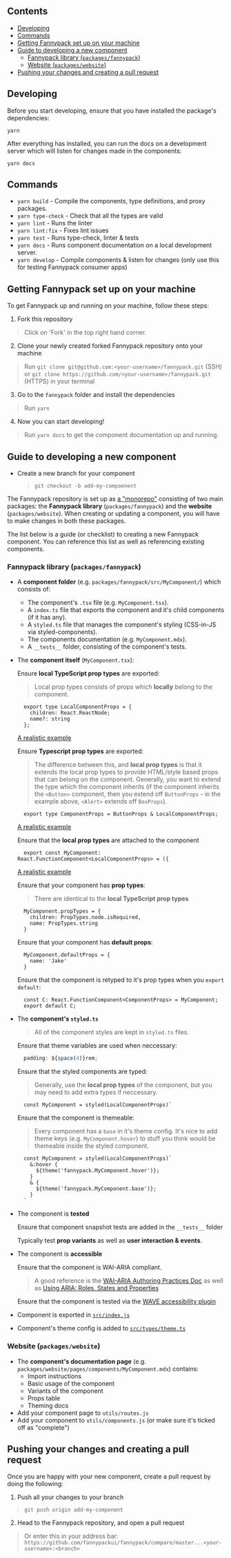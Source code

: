 ## Contents

- [Developing](#developing)
- [Commands](#commands)
- [Getting Fannypack set up on your machine](#getting-fannypack-set-up-on-your-machine)
- [Guide to developing a new component](#guide-to-developing-a-new-component)
  - [Fannypack library (`packages/fannypack`)](#fannypack-library-packagesfannypack)
  - [Website (`packages/website`)](#website-packageswebsite)
- [Pushing your changes and creating a pull request](#pushing-your-changes-and-creating-a-pull-request)

## Developing

Before you start developing, ensure that you have installed the package's dependencies:

```
yarn
```

After everything has installed, you can run the docs on a development server which will listen for changes made in the components:

```
yarn docs
```

## Commands

- `yarn build` - Compile the components, type definitions, and proxy packages.
- `yarn type-check` - Check that all the types are valid
- `yarn lint` - Runs the linter
- `yarn lint:fix` - Fixes lint issues
- `yarn test` - Runs type-check, linter & tests
- `yarn docs` - Runs component documentation on a local development server.
- `yarn develop` - Compile components & listen for changes (only use this for testing Fannypack consumer apps)

## Getting Fannypack set up on your machine

To get Fannypack up and running on your machine, follow these steps:

1. Fork this repository

> Click on 'Fork' in the top right hand corner.

2. Clone your newly created forked Fannypack repository onto your machine

> Run `git clone git@github.com:<your-username>/fannypack.git` (SSH) or `git clone https://github.com/<your-username>/fannypack.git` (HTTPS) in your terminal

3. Go to the `fannypack` folder and install the dependencies

> Run `yarn`

4. Now you can start developing!

> Run `yarn docs` to get the component documentation up and running.

## Guide to developing a new component

- Create a new branch for your component

  > `git checkout -b add-my-compoenent`

The Fannypack repository is set up as [a "monorepo"]() consisting of two main packages: the **Fannypack library** (`packages/fannypack`) and the **website** (`packages/website`). When creating or updating a component, you will have to make changes in both these packages.

The list below is a guide (or checklist) to creating a new Fannypack component. You can reference this list as well as referencing existing components.

### Fannypack library (`packages/fannypack`)

- A **component folder** (e.g. `packages/fannypack/src/MyComponent/`) which consists of:
  - The component's `.tsx` file (e.g. `MyComponent.tsx`).
  - A `index.ts` file that exports the component and it's child components (if it has any).
  - A `styled.ts` file that manages the component's styling (CSS-in-JS via styled-components).
  - The components documentation (e.g. `MyComponent.mdx`).
  - A `__tests__` folder, consisting of the component's tests.

- The **component itself** (`MyComponent.tsx`):

  Ensure **local TypeScript prop types** are exported:

  > Local prop types consists of props which **locally** belong to the component.

  ```tsx
    export type LocalComponentProps = {
      children: React.ReactNode;
      name?: string
    };
    ```

  [A realistic example](https://github.com/fannypackui/fannypack/blob/master/packages/fannypack/src/Alert/Alert.tsx#L30)

  Ensure **Typescript prop types** are exported:

  > The difference between this, and **local prop types** is that it extends the local prop types to provide HTML/style based props that can belong on the component. Generally, you want to extend the type which the component inherits (if the component inherits the `<Button>` component, then you extend off `ButtonProps` - in the example above, `<Alert>` extends off `BoxProps`).

  ```tsx
    export type ComponentProps = ButtonProps & LocalComponentProps;
  ```

  [A realistic example](https://github.com/fannypackui/fannypack/blob/master/packages/fannypack/src/Alert/Alert.tsx#L41)

  Ensure that the **local prop types** are attached to the component

  ```tsx
    export const MyComponent: React.FunctionComponent<LocalComponentProps> = ({
  ```

  [A realistic example](https://github.com/fannypackui/fannypack/blob/master/packages/fannypack/src/Alert/Alert.tsx#L55)

  Ensure that your component has **prop types**:

  > There are identical to the **local TypeScript prop types**

  ```tsx
    MyComponent.propTypes = {
      children: PropTypes.node.isRequired,
      name: PropTypes.string
    }
  ```

  Ensure that your component has **default props**:

  ```tsx
    MyComponent.defaultProps = {
      name: 'Jake'
    }
  ```

  Ensure that the component is retyped to it's prop types when you `export default`:

  ```
    const C: React.FunctionComponent<ComponentProps> = MyComponent;
    export default C;
  ```

- The **component's `styled.ts`**

  > All of the component styles are kept in `styled.ts` files.

  Ensure that theme variables are used when neccessary:

  ```jsx
    padding: ${space(4)}rem;
  ```

  Ensure that the styled components are typed:

  > Generally, use the **local prop types** of the component, but you may need to add extra types if neccessary.

  ```tsx
    const MyComponent = styled(LocalComponentProps)`
  ```

  Ensure that the component is themeable:

  > Every component has a `base` in it's theme config. It's nice to add theme keys (e.g. `MyComponent.hover`) to stuff you think would be themeable inside the styled component.

  ```tsx
    const MyComponent = styled(LocalComponentProps)`
      &:hover {
        ${theme('fannypack.MyComponent.hover')};
      }
      & {
        ${theme('fannypack.MyComponent.base')};
      }
    `
  ```

- The component is **tested**

  Ensure that component snapshot tests are added in the `__tests__` folder

  Typically test **prop variants** as well as **user interaction & events**.

- The component is **accessible**

  Ensure that the component is WAI-ARIA compliant.

  > A good reference is the [WAI-ARIA Authoring Practices Doc](https://www.w3.org/TR/wai-aria-practices-1.1) as well as [Using ARIA: Roles, States and Properties](https://developer.mozilla.org/en-US/docs/Web/Accessibility/ARIA/ARIA_Techniques)

  Ensure that the component is tested via the [WAVE accessibility plugin](https://wave.webaim.org/extension/)

- Component is exported in [`src/index.js`](https://github.com/fannypackui/fannypack/blob/master/packages/fannypack/src/index.ts)

- Component's theme config is added to [`src/types/theme.ts`](https://github.com/fannypackui/fannypack/blob/master/packages/fannypack/src/types/theme.ts)

### Website (`packages/website`)

- The **component's documentation page** (e.g. `packages/website/pages/components/MyComponent.mdx`) contains:
  - Import instructions
  - Basic usage of the component
  - Variants of the component
  - Props table
  - Theming docs
- Add your component page to `utils/routes.js`
- Add your component to `utils/components.js` (or make sure it's ticked off as "complete")

## Pushing your changes and creating a pull request

Once you are happy with your new component, create a pull request by doing the following:

1. Push all your changes to your branch

  > `git push origin add-my-component`

2. Head to the Fannypack repository, and open a pull request

  > Or enter this in your address bar: `https://github.com/fannypackui/fannypack/compare/master...<your-username>:<branch>`


